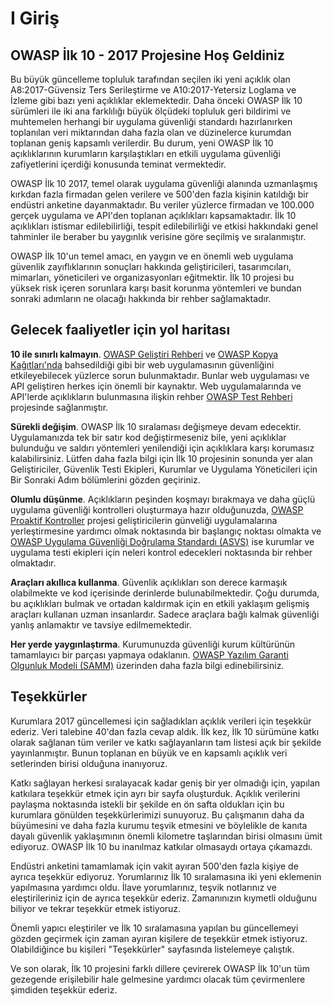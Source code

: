 # I Giriş

## OWASP İlk 10 - 2017 Projesine Hoş Geldiniz

Bu büyük güncelleme topluluk tarafından seçilen iki yeni açıklık olan A8:2017-Güvensiz Ters Serileştirme ve A10:2017-Yetersiz Loglama ve İzleme gibi bazı yeni açıklıklar eklemektedir. Daha önceki OWASP İlk 10 sürümleri ile iki ana farklılığı büyük ölçüdeki topluluk geri bildirimi ve muhtemelen herhangi bir uygulama güvenliği standardı hazırlanırken toplanılan veri miktarından daha fazla olan ve düzinelerce kurumdan toplanan geniş kapsamlı verilerdir. Bu durum, yeni OWASP İlk 10 açıklıklarının kurumların karşılaştıkları en etkili uygulama güvenliği zafiyetlerini içerdiği konusunda teminat vermektedir.

OWASP İlk 10 2017, temel olarak uygulama güvenliği alanında uzmanlaşmış kırkdan fazla firmadan gelen verilere ve 500'den fazla kişinin katıldığı bir endüstri anketine dayanmaktadır. Bu veriler yüzlerce firmadan ve 100.000 gerçek uygulama ve API'den toplanan açıklıkları kapsamaktadır. İlk 10 açıklıkları istismar edilebilirliği, tespit edilebilirliği ve etkisi hakkındaki genel tahminler ile beraber bu yaygınlık verisine göre seçilmiş ve sıralanmıştır.

OWASP İlk 10'un temel amacı, en yaygın ve en önemli web uygulama güvenlik zayıflıklarının sonuçları hakkında geliştiricileri, tasarımcıları, mimarları, yöneticileri ve organizasyonları eğitmektir. İlk 10 projesi bu yüksek risk içeren sorunlara karşı basit korunma yöntemleri ve bundan sonraki adımların ne olacağı hakkında bir rehber sağlamaktadır.

## Gelecek faaliyetler için yol haritası

**10 ile sınırlı kalmayın**. [OWASP Geliştiri Rehberi](https://www.owasp.org/index.php/OWASP_Guide_Project) ve [OWASP Kopya Kağıtları'nda](https://www.owasp.org/index.php/Category:Cheatsheets) bahsedildiği gibi bir web uygulamasının güvenliğini etkileyebilecek yüzlerce sorun bulunmaktadır. Bunlar web uygulaması ve API geliştiren herkes için önemli bir kaynaktır. Web uygulamalarında ve API'lerde açıklıkların bulunmasına ilişkin rehber [OWASP Test Rehberi](https://www.owasp.org/index.php/OWASP_Testing_Project) projesinde sağlanmıştır.

**Sürekli değişim**. OWASP İlk 10 sıralaması değişmeye devam edecektir. Uygulamanızda tek bir satır kod değiştirmeseniz bile, yeni açıklıklar bulunduğu ve saldırı yöntemleri yenilendiği için açıklıklara karşı korumasız kalabilirsiniz. Lütfen daha fazla bilgi için İlk 10 projesinin sonunda yer alan Geliştiriciler, Güvenlik Testi Ekipleri, Kurumlar ve Uygulama Yöneticileri için Bir Sonraki Adım bölümlerini gözden geçiriniz.

**Olumlu düşünme**. Açıklıkların peşinden koşmayı bırakmaya ve daha güçlü uygulama güvenliği kontrolleri oluşturmaya hazır olduğunuzda, [OWASP Proaktif Kontroller](https://www.owasp.org/index.php/OWASP_Proactive_Controls) projesi geliştiricilerin günveliği uygulamalarına yerleştirmesine yardımcı olmak noktasında bir başlangıç noktası olmakta ve [OWASP Uygulama Güvenliği Doğrulama Standardı (ASVS)](https://www.owasp.org/index.php/ASVS) ise kurumlar ve uygulama testi ekipleri için neleri kontrol edecekleri noktasında bir rehber olmaktadır.

**Araçları akıllıca kullanma**. Güvenlik açıklıkları son derece karmaşık olabilmekte ve kod içerisinde derinlerde bulunabilmektedir. Çoğu durumda, bu açıklıkları bulmak ve ortadan kaldırmak için en etkili yaklaşım gelişmiş araçları kullanan uzman insanlardır. Sadece araçlara bağlı kalmak güvenliği yanlış anlamaktır ve tavsiye edilmemektedir.

**Her yerde yaygınlaştırma**. Kurumunuzda güvenliği kurum kültürünün tamamlayıcı bir parçası yapmaya odaklanın. [OWASP Yazılım Garanti Olgunluk Modeli (SAMM)](https://www.owasp.org/index.php/OWASP_SAMM_Project) üzerinden daha fazla bilgi edinebilirsiniz.

## Teşekkürler

Kurumlara 2017 güncellemesi için sağladıkları açıklık verileri için teşekkür ederiz. Veri talebine 40'dan fazla cevap aldık. İlk kez, İlk 10 sürümüne katkı olarak sağlanan tüm veriler ve katkı sağlayanların tam listesi açık bir şekilde yayınlanmıştır. Bunun toplanan en büyük ve en kapsamlı açıklık veri setlerinden birisi olduğuna inanıyoruz.

Katkı sağlayan herkesi sıralayacak kadar geniş bir yer olmadığı için, yapılan katkılara teşekkür etmek için ayrı bir sayfa oluşturduk. Açıklık verilerini paylaşma noktasında istekli bir şekilde en ön safta oldukları için bu kurumlara gönülden teşekkürlerimizi sunuyoruz. Bu çalışmanın daha da büyümesini ve daha fazla kurumu teşvik etmesini ve böylelikle de kanıta dayalı güvenlik yaklaşımının önemli kilometre taşlarından birisi olmasını ümit ediyoruz. OWASP İlk 10 bu inanılmaz katkılar olmasaydı ortaya çıkamazdı.

Endüstri anketini tamamlamak için vakit ayıran 500'den fazla kişiye de ayrıca teşekkür ediyoruz. Yorumlarınız İlk 10 sıralamasına iki yeni eklemenin yapılmasına yardımcı oldu. İlave yorumlarınız, teşvik notlarınız ve eleştirileriniz için de ayrıca teşekkür ederiz. Zamanınızın kıymetli olduğunu biliyor ve tekrar teşekkür etmek istiyoruz.

Önemli yapıcı eleştiriler ve İlk 10 sıralamasına yapılan bu güncellemeyi gözden geçirmek için zaman ayıran kişilere de teşekkür etmek istiyoruz. Olabildiğince bu kişileri "Teşekkürler" sayfasında listelemeye çalıştık.

Ve son olarak, İlk 10 projesini farklı dillere çevirerek OWASP İlk 10'un tüm gezegende erişilebilir hale gelmesine yardımcı olacak tüm çevirmenlere şimdiden teşekkür ederiz.
